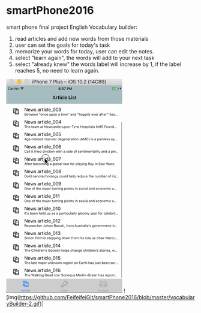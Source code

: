 # smartPhone2016
smart phone final project
English Vocabulary builder:
  1. read articles and add new words from those materials
  2. user can set the goals for today's task
  3. memorize your words for today, user can edit the notes.
  4. select "learn again", the words will add to your next task
  5. select "already knew" the words label will increase by 1, if the label reaches 5, no need to learn again.
  
  ![img](https://github.com/FeifeifeiGit/smartPhone2016/blob/master/vocabularyBuilder-1.gif)
  ![img(https://github.com/FeifeifeiGit/smartPhone2016/blob/master/vocabularyBuilder-2.gif)]
